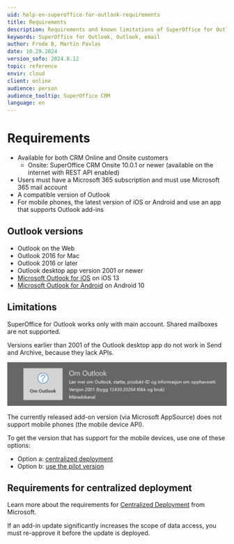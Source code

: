 ```yaml
---
uid: help-en-superoffice-for-outlook-requirements
title: Requirements
description: Requirements and known limitations of SuperOffice for Outlook add-in
keywords: SuperOffice for Outlook, Outlook, email
author: Frode B, Martin Pavlas
date: 10.29.2024
version_sofo: 2024.8.12
topic: reference
envir: cloud
client: online
audience: person
audience_tooltip: SuperOffice CRM
language: en
---
```


# Requirements

* Available for both CRM Online and Onsite customers
  * Onsite: SuperOffice CRM Onsite 10.0.1 or newer (available on the internet with REST API enabled)
* Users must have a Microsoft 365 subscription and must use Microsoft 365 mail account
* A compatible version of Outlook
* For mobile phones, the latest version of iOS or Android and use an app that supports Outlook add-ins

## Outlook versions

* Outlook on the Web
* Outlook 2016 for Mac
* Outlook 2016 or later
* Outlook desktop app version 2001 or newer
* [Microsoft Outlook for iOS][2] on iOS 13
* [Microsoft Outlook for Android][3] on Android 10

## Limitations

SuperOffice for Outlook works only with main account. Shared mailboxes are not supported.

Versions earlier than 2001 of the Outlook desktop app do not work in Send and Archive, because they lack APIs.

![Limitations in Outlook for SuperOffice -screenshot][img1]

The currently released add-on version (via Microsoft AppSource) does not support mobile phones (the mobile device API).

To get the version that has support for the mobile devices, use one of these options:

* Option a: [centralized deployment][1]
* Option b: [use the pilot version][4]

## Requirements for centralized deployment

Learn more about the requirements for [Centralized Deployment][5] from Microsoft.

If an add-in update significantly increases the scope of data access, you must re-approve it before the update is deployed.

<!-- Referenced links -->
[1]: ../../../../en/email/superoffice-for-outlook/it/deploy.md
[2]: https://apps.apple.com/us/app/microsoft-outlook/id951937596
[3]: https://play.google.com/store/apps/details?id=com.microsoft.office.outlook
[4]: https://community.superoffice.com/en/forums/pilot-program/superoffice-for-outlook/how-to-deploy-superoffice-for-outlook-during-pilot/
[5]: https://aka.ms/centralized-deployment-guidance

<!-- Referenced images -->
[img1]: ../../../../media/loc/en/email/outlook-api-limitation.png
